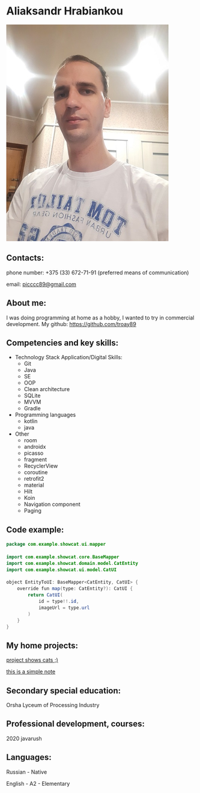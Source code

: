 # Aliaksandr Hrabiankou

![this is me](images/good_guy.jpg "The best programmer in the world")


## Contacts:   

phone number: +375 (33) 672-71-91 (preferred means of communication)

email: picccc89@gmail.com 


## About me:

I was doing programming at home as a hobby, I wanted to try in commercial development. My github:  https://github.com/troay89


## Competencies and key skills:

- Technology Stack Application/Digital Skills:
    - Git
    - Java
    - SE
    - OOP
    - Clean architecture
    - SQLite
    - MVVM
    - Gradle
- Programming languages
    - kotlin
    - java
- Other
    - room
    - androidx
    - picasso
    - fragment
    - RecyclerView
    - coroutine
    - retrofit2
    - material
    - Hilt
    - Koin
    - Navigation component
    - Paging


## Code example:

```java
package com.example.showcat.ui.mapper

import com.example.showcat.core.BaseMapper
import com.example.showcat.domain.model.CatEntity
import com.example.showcat.ui.model.CatUI

object EntityToUI: BaseMapper<CatEntity, CatUI> {
    override fun map(type: CatEntity?): CatUI {
        return CatUI(
            id = type!!.id,
            imageUrl = type.url
        )
    }
}
```

## My home projects:

[project shows cats ;)](https://github.com/troay89/ShowCat)

[this is a simple note ](https://github.com/troay89/Notes)


## Secondary special education:

Orsha Lyceum of Processing Industry


## Professional development, courses:

2020  javarush


## Languages:

Russian - Native

English - A2 - Elementary